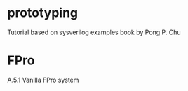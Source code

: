 # prototyping
Tutorial based on sysverilog examples book by Pong P. Chu

# FPro
A.5.1 Vanilla FPro system
